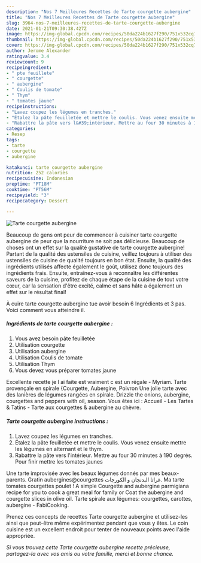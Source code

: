 ```yaml
---
description: "Nos 7 Meilleures Recettes de Tarte courgette aubergine"
title: "Nos 7 Meilleures Recettes de Tarte courgette aubergine"
slug: 3964-nos-7-meilleures-recettes-de-tarte-courgette-aubergine
date: 2021-01-21T09:30:38.427Z
image: https://img-global.cpcdn.com/recipes/50da224b1627f290/751x532cq70/tarte-courgette-aubergine-photo-principale-de-la-recette.jpg
thumbnail: https://img-global.cpcdn.com/recipes/50da224b1627f290/751x532cq70/tarte-courgette-aubergine-photo-principale-de-la-recette.jpg
cover: https://img-global.cpcdn.com/recipes/50da224b1627f290/751x532cq70/tarte-courgette-aubergine-photo-principale-de-la-recette.jpg
author: Jerome Alexander
ratingvalue: 3.4
reviewcount: 9
recipeingredient:
- " pte feuillete"
- " courgette"
- " aubergine"
- " Coulis de tomate"
- " Thym"
- " tomates jaune"
recipeinstructions:
- "Lavez coupez les légumes en tranches."
- "Étalez la pâte feuilletée et mettre le coulis. Vous venez ensuite mettre les légumes en alternant et le thym."
- "Rabattre la pâte vers l&#39;intérieur. Mettre au four 30 minutes à 190 degrés. Pour finir mettre les tomates jaunes"
categories:
- Resep
tags:
- tarte
- courgette
- aubergine

katakunci: tarte courgette aubergine 
nutrition: 252 calories
recipecuisine: Indonesian
preptime: "PT18M"
cooktime: "PT56M"
recipeyield: "3"
recipecategory: Dessert

---
```



![Tarte courgette aubergine](https://img-global.cpcdn.com/recipes/50da224b1627f290/751x532cq70/tarte-courgette-aubergine-photo-principale-de-la-recette.jpg)

Beaucoup de gens ont peur de commencer à cuisiner tarte courgette aubergine de peur que la nourriture ne soit pas délicieuse. Beaucoup de choses ont un effet sur la qualité gustative de tarte courgette aubergine! Partant de la qualité des ustensiles de cuisine, veillez toujours à utiliser des ustensiles de cuisine de qualité toujours en bon état. Ensuite, la qualité des ingrédients utilisés affecte également le goût, utilisez donc toujours des ingrédients frais. Ensuite, entraînez-vous à reconnaître les différentes saveurs de la cuisine, profitez de chaque étape de la cuisine de tout votre cœur, car la sensation d'être excité, calme et sans hâte a également un effet sur le résultat final!

<!--inarticleads1-->

À cuire tarte courgette aubergine tue avoir besoin 6 Ingrédients et 3 pas. Voici comment vous atteindre il.

##### Ingrédients de tarte courgette aubergine :

1. Vous avez besoin  pâte feuilletée
1. Utilisation  courgette
1. Utilisation  aubergine
1. Utilisation  Coulis de tomate
1. Utilisation  Thym
1. Vous devez vous préparer  tomates jaune


Excellente recette je l ai faite est vraiment c est un régale - Myriam. Tarte provençale en spirale {Courgette, Aubergine, Poivron Une jolie tarte avec des lanières de légumes rangées en spirale. Drizzle the onions, aubergine, courgettes and peppers with oil, season. Vous êtes ici : Accueil - Les Tartes &amp; Tatins - Tarte aux courgettes &amp; aubergine au chèvre. 

<!--inarticleads2-->

##### Tarte courgette aubergine instructions :

1. Lavez coupez les légumes en tranches.
1. Étalez la pâte feuilletée et mettre le coulis. Vous venez ensuite mettre les légumes en alternant et le thym.
1. Rabattre la pâte vers l&#39;intérieur. Mettre au four 30 minutes à 190 degrés. Pour finir mettre les tomates jaunes


Une tarte improvisée avec les beaux légumes donnés par mes beaux-parents. Gratin aubergines@courgettes غراتا البدنجان و الكورجات. Ma tarte tomates courgettes poulet ! A simple Courgette and aubergine parmigiana recipe for you to cook a great meal for family or Coat the aubergine and courgette slices in olive oil. Tarte spirale aux légumes: courgettes, carottes, aubergine - FabiCooking. 

<!--inarticleads1-->

<p>
Prenez ces concepts de recettes Tarte courgette aubergine et utilisez-les ainsi que peut-être même expérimentez pendant que vous y êtes. Le coin cuisine est un excellent endroit pour tenter de nouveaux points avec l'aide appropriée.
</p>

<p>
<i>Si vous trouvez cette Tarte courgette aubergine recette précieuse, partagez-la avec vos amis ou votre famille, merci et bonne chance.</i>
</p>
